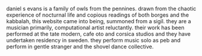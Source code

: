 daniel s evans is a family of owls from the pennines. drawn from the chaotic experience of nocturnal life and copious readings of both borges and the kabbalah, this website came into being, summoned from a sigil. they are a musician primarily, computational artist reluctantly. their work has been performed at the tate modern, cafe oto and corsica studios and they have undertaken residency in sweden. they perform music solo as peb and perform in gentle stranger and the shovel dance collective.